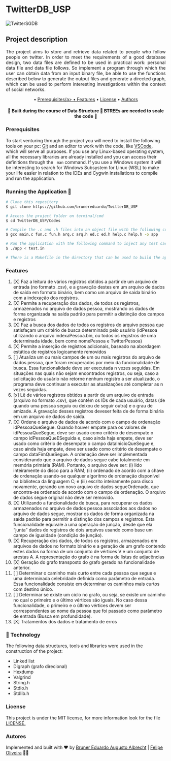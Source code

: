 # TwitterDB_USP

![TwitterSGDB](https://jornalggn.com.br/sites/default/files/2020/11/pesquisa-mostra-que-75-das-pessoas-acompanham-politica-pelo-twitter-twitterr.jpeg)

## Project description
<p align="justify">The project aims to store and retrieve data related to people who follow people on twitter. In order to meet the requirements of a good database design, two data files are defined to be used in practical work: personal data file and data file follows. So implement a program through which the user can obtain data from an input binary file, be able to use the functions described below to generate the output files and generate a directed graph, which can be used to perform interesting investigations within the context of social networks.</p>


<p align="center">
<a href="#Project-description"></a> •  
<a href="#Prerequisites">Prerequisites/a> •	
<a href="#Features">Features</a> •
<a href="#License">License</a> • 
<a href="#Authors">Authors</a>
</p>

<h4 align="center"> 
	🚧  Built during the course of Data Structure 🚧 BTREEs are needed to scale the code 🚧
</h4>

### Prerequisites

To start venturing through the project you will need to install the following tools on your pc:
[Git](https://git-scm.com) and an editor to work with the code, like [VSCode](https://code.visualstudio.com/), which will serve all purposes. If you use any Linux-based operating system, all the necessary libraries are already installed and you can access their definitions through the `` man`` command. If you use a Windows system it will be interesting to search for Windows Subsystem for Linux (WSL) to make your life easier in relation to the IDEs and Cygwin installations to compile and run the application.

### Running the Application  🎲

```bash
# Clone this repository
$ git clone https://github.com/brunereduardo/TwitterDB_USP

# Access the project folder on terminal/cmd
$ cd TwitterDB_USP/Codes

# Compile the .c and .h files into an object file with the following command
$ gcc main.c fun.c fun.h arq.c arq.h ed.c ed.h help.c help.h -o app

# Run the application with the following command to inject any test case and compare the output with the .out files
$ ./app < test.in

# There is a Makefile in the directory that can be used to build the application via terminal with the make command
```

### Features

1. [X]  Faz a leitura de vários registros obtidos a partir de um arquivo de entrada (no formato .csv), e a gravação destes em um arquivo de dados de saída em formato binário, bem como um arquivo de saída binário com a indexação dos registros.
2. [X] Permite a recuperação dos dados, de todos os registros, armazenados no arquivo de dados pessoa, mostrando os dados de forma organizada na saída padrão para permitir a distinção dos campos e registros
3. [X]  Faz a busca dos dados de todos os registros do arquivo pessoa que satisfaçam um critério de busca determinado pelo usuário (idPessoa utilizando o arquivo indexaPessoa.bin, ou todos os registros de uma determinada idade, bem como nomePessoa e TwitterPessoa)
4. [X] Permite a inserção de registros adicionais, baseado na abordagem estática de registros logicamente removidos
5. [ ] Atualiza um ou mais campos de um ou mais registros do arquivo de dados pessoa, que foram recuperados por meio da funcionalidade de busca. Essa funcionalidade deve ser executada n vezes seguidas. Em situações nas quais não sejam encontrados registros, ou seja, caso a solicitação do usuário não retorne nenhum registro a ser atualizado, o programa deve continuar a executar as atualizações até completar as n vezes seguidas.
6. [x] Lê de vários registros obtidos a partir de um arquivo de entrada (arquivo no formato .csv), que contém os IDs de cada usuário, datas (de quando uma pessoa seguiu ou deixou de seguir outra) e o grau de amizade. A gravação desses registros deveser feita de de forma binária em um arquivo de dados de saída.
7. [X] Ordene o arquivo de dados de acordo com o campo de ordenação idPessoaQueSegue. Quando houver empate para os valores de idPessoaQueSegue, deve ser usado como critério de desempate o campo idPessoaQueESeguida e, caso ainda haja empate, deve ser usado como critério de desempate o campo dataInicioQueSegue e, caso ainda haja empate, deve ser usado como critério de desempate o campo dataFimQueSegue. A ordenação deve ser implementada considerando que o arquivo de dados segue cabe totalmente em memória primária (RAM). Portanto, o arquivo deve ser: (i) lido inteiramente do disco para a RAM; (ii) ordenado de acordo com a chave de ordenação usando-se qualquer algoritmo de ordenação disponível na biblioteca da linguagem C; e (iii) escrito inteiramente para disco novamente, gerando um novo arquivo de dados segueOrdenado, que encontra-se ordenado de acordo com o campo de ordenação. O arquivo de dados segue original não deve ser removido.
8. [X] Utilizando a funcionalidade de busca, para recuperar os dados armazenados no arquivo de dados pessoa associados aos dados no arquivo de dados segue, mostrar os dados de forma organizada na saída padrão para permitir a distinção dos campos e registros. Esta funcionalidade equivale a uma operação de junção, desde que ela “junta” dados de registros de dois arquivos usando como base um campo de igualdade (condição de junção).
9. [X] Recuperação dos dados, de todos os registros, armazenados em arquivos de dados no formato binário e a geração de um grafo contendo estes dados na forma de um conjunto de vértices V e um conjunto de arestas A. A representação do grafo é na forma de listas de adjacências
10. [X] Geração do grafo transposto do grafo gerado na funcionalidade anterior. 
11. [ ] Determinar o caminho mais curto entre cada pessoa que segue e uma determinada celebridade definida como parâmetro de entrada. Essa funcionalidade consiste em determinar os caminhos mais curtos com destino único.
12. [ ] Determinar se existe um ciclo no grafo, ou seja, se existe um caminho no qual o primeiro e o último vértices são iguais. No caso dessa funcionalidade, o primeiro e o último vértices devem ser correspondentes ao nome da pessoa que foi passado como parâmetro de entrada (Busca em profundidade).
13. [X] Tratamentos dos dados e tratamento de erros

### 🚀 Technology

The following data structures, tools and libraries were used in the construction of the project:

- Linked list
- Digraph (grafo direcional)
- Hexdump
- Valgrind
- String.h
- Stdio.h
- Stdlib.h

### License

<p>This project is under the MIT license, for more information look for the file <a href = "https://github.com/brunereduardo/TwitterDB_USP/blob/main/LICENSE">LICENSE.</a></p>

### Autores
Implemented  and built  with ❤️ by [Bruner Eduardo Augusto Albrecht](https://github.com/brunereduardo) | [Felipe Oliveira](https://github.com/felipeoliveir4) 👋🏽
